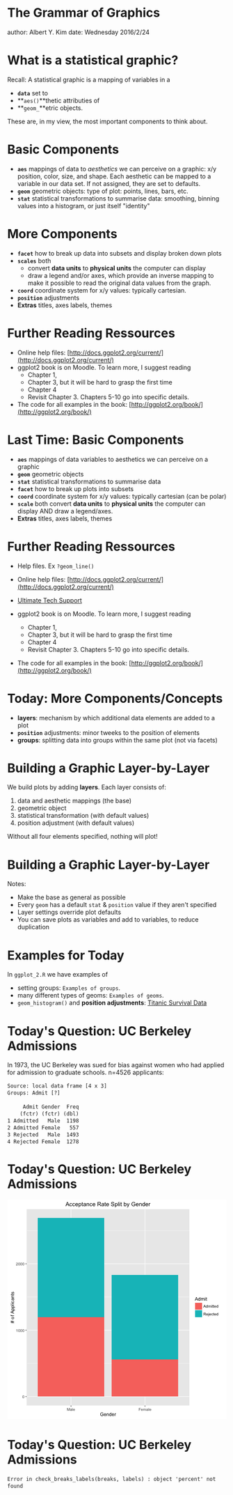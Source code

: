 The Grammar of Graphics
========================================================
author: Albert Y. Kim
date: Wednesday 2016/2/24




What is a statistical graphic?
========================================================

Recall: A statistical graphic is a mapping of variables in a

* **`data`** set to 
* **`aes()`**thetic attributies of 
* **`geom_`**etric objects.

These are, in my view, the most important components to think about.


Basic Components
========================================================
* **`aes`** mappings of data to _aesthetics_ we can perceive on a graphic: x/y position, color, size, and shape. Each aesthetic can be mapped to a variable in our data set.  If not assigned, they are set to defaults.
* **`geom`** geometric objects: type of plot: points, lines, bars, etc.
* **`stat`** statistical transformations to summarise data: smoothing, binning values into a histogram, or just itself "identity"



More Components
========================================================
* **`facet`** how to break up data into subsets and display broken down plots
* **`scales`** both
    + convert **data units** to **physical units** the computer can display
    + draw a legend and/or axes, which provide an inverse mapping to make it possible to read the original data values from the graph.
* **`coord`** coordinate system for x/y values: typically cartesian.
* **`position`** adjustments
* **Extras** titles, axes labels, themes



Further Reading Ressources
========================================================

* Online help files: [http://docs.ggplot2.org/current/](http://docs.ggplot2.org/current/)
* ggplot2 book is on Moodle.  To learn more, I suggest reading
    + Chapter 1,
    + Chapter 3, but it will be hard to grasp the first time
    + Chapter 4
    + Revisit Chapter 3. Chapters 5-10 go into specific details.
* The code for all examples in the book: [http://ggplot2.org/book/](http://ggplot2.org/book/)



Last Time: Basic Components
========================================================

* **`aes`** mappings of data variables to aesthetics we can perceive on a graphic
* **`geom`** geometric objects
* **`stat`** statistical transformations to summarise data
* **`facet`** how to break up plots into subsets
* **`coord`** coordinate system for x/y values: typically cartesian (can be polar)
* **`scale`** both convert **data units** to **physical units** the computer can display AND draw a legend/axes.
* **Extras** titles, axes labels, themes



Further Reading Ressources
========================================================
* Help files.  Ex `?geom_line()`
* Online help files: [http://docs.ggplot2.org/current/](http://docs.ggplot2.org/current/)
* [Ultimate Tech Support](http://xkcd.com/627/)

* ggplot2 book is on Moodle.  To learn more, I suggest reading
    + Chapter 1,
    + Chapter 3, but it will be hard to grasp the first time
    + Chapter 4
    + Revisit Chapter 3. Chapters  5-10 go into specific details.
* The code for all examples in the book: [http://ggplot2.org/book/](http://ggplot2.org/book/)



Today:  More Components/Concepts
========================================================
* **layers**: mechanism by which additional data elements are added to a plot
* **`position`** adjustments: minor tweeks to the position of elements
* **groups**: splitting data into groups within the same plot (not via facets)



Building a Graphic Layer-by-Layer
========================================================
We build plots by adding **layers**. Each layer consists of:

1. data and aesthetic mappings (the base)
2. geometric object
3. statistical transformation (with default values)
4. position adjustment (with default values)

Without all four elements specified, nothing will plot!



Building a Graphic Layer-by-Layer
========================================================

Notes:

* Make the base as general as possible
* Every `geom` has a default `stat` & `position` value if they aren't specified
* Layer settings override plot defaults
* You can save plots as variables and add to variables, to reduce duplication



Examples for Today
========================================================
In `ggplot_2.R` we have examples of

* setting groups: `Examples of groups`.
* many different types of geoms: `Examples of geoms`.
* `geom_histogram()` and **position adjustments**: [Titanic Survival Data](https://www.youtube.com/watch?v=zisjRgcuL9k)



Today's Question: UC Berkeley Admissions
========================================================

In 1973, the UC Berkeley was sued for bias against women who had applied for admission to graduate schools.  n=4526 applicants:

```
Source: local data frame [4 x 3]
Groups: Admit [?]

     Admit Gender  Freq
    (fctr) (fctr) (dbl)
1 Admitted   Male  1198
2 Admitted Female   557
3 Rejected   Male  1493
4 Rejected Female  1278
```



Today's Question: UC Berkeley Admissions
========================================================

![plot of chunk unnamed-chunk-3](ggplot2-figure/unnamed-chunk-3-1.png)



Today's Question: UC Berkeley Admissions
========================================================






```
Error in check_breaks_labels(breaks, labels) : object 'percent' not found
```
